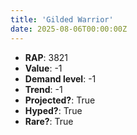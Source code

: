 ```yaml
---
title: 'Gilded Warrior'
date: 2025-08-06T00:00:00Z
---
```

- **RAP**: 3821
- **Value**: -1
- **Demand level**: -1
- **Trend**: -1
- **Projected?**: True
- **Hyped?**: True
- **Rare?**: True
